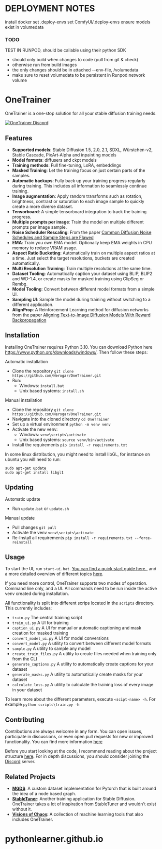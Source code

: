 # DEPLOYMENT NOTES

install docker
set .deploy-envs
set ComfyUI/.deploy-envs
ensure models exist in volumedata

### TODO

TEST IN RUNPOD, should be callable using their python SDK

- should only build when changes to code (pull from git & check)
- otherwise run from build images
- the only changes should be in attached --env-file, /volumedata
- make sure to reset volumedata to be persistent in Runpod network volume

# OneTrainer

OneTrainer is a one-stop solution for all your stable diffusion training needs.

<a href="https://discord.gg/KwgcQd5scF"><img src="https://discord.com/api/guilds/1102003518203756564/widget.png" alt="OneTrainer Discord"/></a>

## Features

- **Supported models**: Stable Diffusion 1.5, 2.0, 2.1, SDXL, Würstchen-v2, Stable Cascade, PixArt-Alpha and inpainting
  models
- **Model formats**: diffusers and ckpt models
- **Training methods**: Full fine-tuning, LoRA, embeddings
- **Masked Training**: Let the training focus on just certain parts of the samples.
- **Automatic backups**: Fully back up your training progress regularly during training. This includes all information
  to seamlessly continue training.
- **Image augmentation**: Apply random transforms such as rotation, brightness, contrast or saturation to each image
  sample to quickly create a more diverse dataset.
- **Tensorboard**: A simple tensorboard integration to track the training progress.
- **Multiple prompts per image**: Train the model on multiple different prompts per image sample.
- **Noise Scheduler Rescaling**: From the paper
  [Common Diffusion Noise Schedules and Sample Steps are Flawed](https://arxiv.org/abs/2305.08891)
- **EMA**: Train you own EMA model. Optionally keep EMA weights in CPU memory to reduce VRAM usage.
- **Aspect Ratio Bucketing**: Automatically train on multiple aspect ratios at a time. Just select the target
  resolutions, buckets are created automatically.
- **Multi Resolution Training**: Train multiple resolutions at the same time.
- **Dataset Tooling**: Automatically caption your dataset using BLIP, BLIP2 and WD-1.4, or create masks for masked
  training using ClipSeg or Rembg.
- **Model Tooling**: Convert between different model formats from a simple UI.
- **Sampling UI**: Sample the model during training without switching to a different application.
- **AlignProp**: A Reinforcement Learning method for diffusion networks from the paper
  [Aligning Text-to-Image Diffusion Models With Reward Backpropagation](https://arxiv.org/abs/2310.03739)

## Installation

Installing OneTrainer requires Python 3.10. You can download Python here https://www.python.org/downloads/windows/.
Then follow these steps:

Automatic installation

- Clone the repository `git clone https://github.com/Nerogar/OneTrainer.git`
- Run:
    - Windows: `install.bat`
    - Unix based systems: `install.sh`

Manual installation

- Clone the repository `git clone https://github.com/Nerogar/OneTrainer.git`
- Navigate into the cloned directory `cd OneTrainer`
- Set up a virtual environment `python -m venv venv`
- Activate the new venv:
    - Windows: `venv\scripts\activate`
    - Unix based systems: `source venv/bin/activate`
- Install the requirements `pip install -r requirements.txt`

In some linux distribution, you might need to install libGL, for instance on ubuntu you will need to run:
```
sudo apt-get update
sudo apt-get install libgl1
```

## Updating

Automatic update

- Run `update.bat` or `update.sh`

Manual update

- Pull changes `git pull`
- Activate the venv `venv\scripts\activate`
- Re-Install all requirements `pip install -r requirements.txt --force-reinstall`

## Usage

To start the UI, run `start-ui.bat`. [You can find a quick start guide here.](docs/QuickStartGuide.md), and a more
detailed overview of different topics [here](docs/Overview.md).

If you need more control, OneTrainer supports two modes of operation. Command line only, and a UI.
All commands need to be run inside the active venv created during installation.

All functionality is split into different scrips located in the `scripts` directory. This currently includes:

- `train.py` The central training script
- `train_ui.py` A UI for training
- `caption_ui.py` A UI for manual or automatic captioning and mask creation for masked training
- `convert_model_ui.py` A UI for model conversions
- `convert_model.py` A utility to convert between different model formats
- `sample.py` A utility to sample any model
- `create_train_files.py` A utility to create files needed when training only from the CLI
- `generate_captions.py` A utility to automatically create captions for your dataset
- `generate_masks.py` A utility to automatically create masks for your dataset
- `calculate_loss.py` A utility to calculate the training loss of every image in your dataset

To learn more about the different parameters, execute `<scipt-name> -h`. For example `python scripts\train.py -h`

## Contributing

Contributions are always welcome in any form. You can open issues, participate in discussions, or even open pull
requests for new or improved functionality. You can find more information [here](docs/Contributing.md)

Before you start looking at the code, I recommend reading about the project structure [here](docs/ProjectStructure.md).
For in depth discussions, you should consider joining the [Discord](https://discord.gg/KwgcQd5scF) server.

## Related Projects

- **[MGDS](https://github.com/Nerogar/mgds)**: A custom dataset implementation for Pytorch that is built around the idea
  of a node based graph.
- **[StableTuner](https://github.com/devilismyfriend/StableTuner)**: Another training application for Stable Diffusion.
  OneTrainer takes a lot of inspiration from StableTuner and wouldn't exist without it.
- **[Visions of Chaos](https://softology.pro/voc.htm)**: A collection of machine learning tools that also includes
  OneTrainer.
# pythonlearner.github.io
